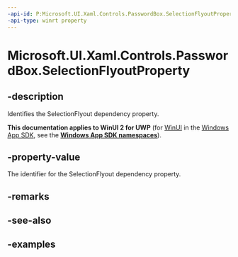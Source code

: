 ```yaml
---
-api-id: P:Microsoft.UI.Xaml.Controls.PasswordBox.SelectionFlyoutProperty
-api-type: winrt property
---
```


<!-- Property syntax.
public DependencyProperty SelectionFlyoutProperty { get; }
-->

# Microsoft.UI.Xaml.Controls.PasswordBox.SelectionFlyoutProperty

## -description

Identifies the SelectionFlyout dependency property.

**This documentation applies to WinUI 2 for UWP** (for [WinUI](/windows/apps/winui/winui3/) in the [Windows App SDK](/windows/apps/windows-app-sdk/), see the **[Windows App SDK namespaces](/windows/windows-app-sdk/api/winrt/)**).

## -property-value

The identifier for the SelectionFlyout dependency property.

## -remarks

## -see-also

## -examples

